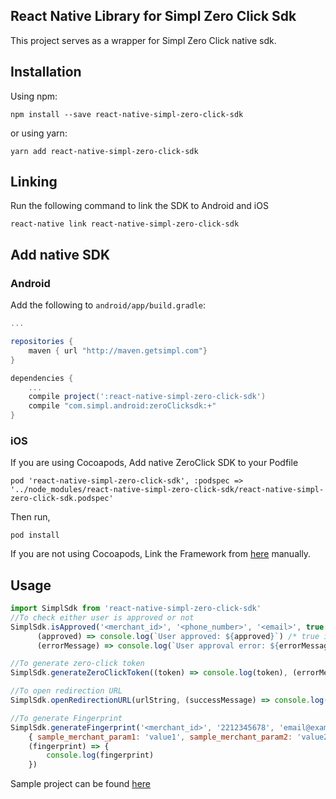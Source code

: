 ## React Native Library for Simpl Zero Click Sdk
This project serves as a wrapper for Simpl Zero Click native sdk.

## Installation

Using npm:

```shell
npm install --save react-native-simpl-zero-click-sdk
```

or using yarn:

```shell
yarn add react-native-simpl-zero-click-sdk
```

## Linking

Run the following command to link the SDK to Android and iOS

```shell
react-native link react-native-simpl-zero-click-sdk
```

## Add native SDK
### Android
Add the following to `android/app/build.gradle`:
  ```gradle
  ...

  repositories {
      maven { url "http://maven.getsimpl.com"}
  }

  dependencies {
      ...
      compile project(':react-native-simpl-zero-click-sdk')
      compile "com.simpl.android:zeroClicksdk:+"
  }
  ```
### iOS
If you are using Cocoapods, Add native ZeroClick SDK to your Podfile

`pod 'react-native-simpl-zero-click-sdk', :podspec => '../node_modules/react-native-simpl-zero-click-sdk/react-native-simpl-zero-click-sdk.podspec'`

Then run,

`pod install`

If you are not using Cocoapods, Link the Framework from [here](https://github.com/GetSimpl/simpl-zeroclick-ios-sdk) manually.

## Usage

```javascript
import SimplSdk from 'react-native-simpl-zero-click-sdk'
//To check either user is approved or not
SimplSdk.isApproved('<merchant_id>', '<phone_number>', '<email>', true /*To test in sandbox mode*/,
      (approved) => console.log(`User approved: ${approved}`) /* true if user is approved, false otherwise */,
      (errorMessage) => console.log(`User approval error: ${errorMessage}`) /* error occured during network call */);

//To generate zero-click token
SimplSdk.generateZeroClickToken((token) => console.log(token), (errorMessage) => console.log(errorMessage))

//To open redirection URL
SimplSdk.openRedirectionURL(urlString, (successMessage) => console.log(successMessage), (errorMessage) => console.log(errorMessage));

//To generate Fingerprint
SimplSdk.generateFingerprint('<merchant_id>', '2212345678', 'email@example.com',
    { sample_merchant_param1: 'value1', sample_merchant_param2: 'value2', sample_merchant_param3: 'value3' },
    (fingerprint) => {
        console.log(fingerprint)
    })
```

 Sample project can be found [here](https://github.com/GetSimpl/react-native-simpl-zero-click-sdk/tree/master/example)
